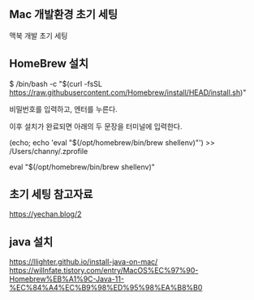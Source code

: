 ## Mac 개발환경 초기 세팅
맥북 개발 초기 세팅 

## HomeBrew 설치
$ /bin/bash -c "$(curl -fsSL https://raw.githubusercontent.com/Homebrew/install/HEAD/install.sh)"

비밀번호를 입력하고, 엔터를 누른다.

이후 설치가 완료되면 아래의 두 문장을 터미널에 입력한다.

(echo; echo 'eval "$(/opt/homebrew/bin/brew shellenv)"') >> /Users/channy/.zprofile

eval "$(/opt/homebrew/bin/brew shellenv)"





## 초기 세팅 참고자료
https://yechan.blog/2


## java 설치
https://llighter.github.io/install-java-on-mac/
https://willnfate.tistory.com/entry/MacOS%EC%97%90-Homebrew%EB%A1%9C-Java-11-%EC%84%A4%EC%B9%98%ED%95%98%EA%B8%B0
